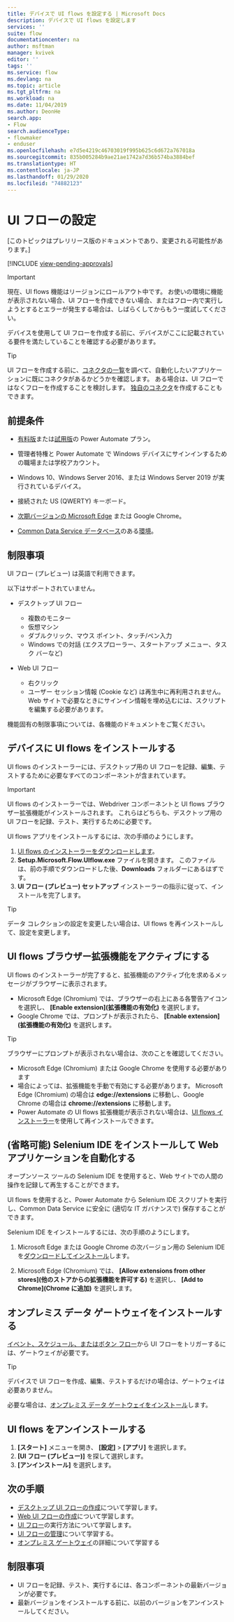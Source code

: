 ```yaml
---
title: デバイスで UI flows を設定する | Microsoft Docs
description: デバイスで UI flows を設定します
services: ''
suite: flow
documentationcenter: na
author: msftman
manager: kvivek
editor: ''
tags: ''
ms.service: flow
ms.devlang: na
ms.topic: article
ms.tgt_pltfrm: na
ms.workload: na
ms.date: 11/04/2019
ms.author: DeonHe
search.app:
- Flow
search.audienceType:
- flowmaker
- enduser
ms.openlocfilehash: e7d5e4219c46703019f995b625c6d672a767018a
ms.sourcegitcommit: 835b005284b9ae21ae1742a7d36b574ba3884bef
ms.translationtype: HT
ms.contentlocale: ja-JP
ms.lasthandoff: 01/29/2020
ms.locfileid: "74882123"
---
```

# <a name="set-up-ui-flows"></a>UI フローの設定

[このトピックはプレリリース版のドキュメントであり、変更される可能性があります。]

[!INCLUDE [view-pending-approvals](../includes/cc-rebrand.md)]

> [!IMPORTANT]
> 現在、UI flows 機能はリージョンにロールアウト中です。 お使いの環境に機能が表示されない場合、UI フローを作成できない場合、またはフロー内で実行しようとするとエラーが発生する場合は、しばらくしてからもう一度試してください。

デバイスを使用して UI フローを作成する前に、デバイスがここに記載されている要件を満たしていることを確認する必要があります。

> [!TIP]
> UI フローを作成する前に、[コネクタの一覧](https://flow.microsoft.com/connectors/)を調べて、自動化したいアプリケーションに既にコネクタがあるかどうかを確認します。 ある場合は、UI フローではなくフローを作成することを検討します。 [独自のコネクタ](https://docs.microsoft.com/connectors/custom-connectors/)を作成することもできます。

## <a name="prerequisites"></a>前提条件

- [有料版](https://flow.microsoft.com/pricing/)または[試用版](https://flow.microsoft.com/manage/)の Power Automate プラン。

- 管理者特権と Power Automate で Windows デバイスにサインインするための職場または学校アカウント。

- Windows 10、Windows Server 2016、または Windows Server 2019 が実行されているデバイス。
- 接続された US (QWERTY) キーボード。

- [次期バージョンの Microsoft Edge](https://www.microsoftedgeinsider.com) または Google Chrome。

- [Common Data Service データベース](https://docs.microsoft.com/power-platform/admin/create-database)のある[環境](https://docs.microsoft.com/power-platform/admin/environments-overview)。

## <a name="limitations"></a>制限事項

UI フロー (プレビュー) は英語で利用できます。

以下はサポートされていません。

-   デスクトップ UI フロー

    -   複数のモニター
    -   仮想マシン
    -   ダブルクリック、マウス ポイント、タッチ/ペン入力
    -   Windows での対話 (エクスプローラー、スタートアップ メニュー、タスク バーなど)

-   Web UI フロー

    -   右クリック
    -   ユーザー セッション情報 (Cookie など) は再生中に再利用されません。 Web サイトで必要なときにサインイン情報を埋め込むには、スクリプトを編集する必要があります。

機能固有の制限事項については、各機能のドキュメントをご覧ください。

## <a name="install-ui-flows-on-your-device"></a>デバイスに UI flows をインストールする

UI flows のインストーラーには、デスクトップ用の UI フローを記録、編集、テストするために必要なすべてのコンポーネントが含まれています。 

>[!IMPORTANT]
>UI flows のインストーラーでは、Webdriver コンポーネントと UI flows ブラウザー拡張機能がインストールされます。 これらはどちらも、デスクトップ用の UI フローを記録、テスト、実行するために必要です。

UI flows アプリをインストールするには、次の手順のようにします。

1. [UI flows のインストーラーをダウンロードします](https://go.microsoft.com/fwlink/?linkid=2102613)。
1. **Setup.Microsoft.Flow.UIflow.exe** ファイルを開きます。 このファイルは、前の手順でダウンロードした後、**Downloads** フォルダーにあるはずです。
1. **UI フロー (プレビュー) セットアップ** インストーラーの指示に従って、インストールを完了します。

> [!TIP]
> データ コレクションの設定を変更したい場合は、UI flows を再インストールして、設定を変更します。

## <a name="activate-the-ui-flows-browser-extension"></a>UI flows ブラウザー拡張機能をアクティブにする 

UI flows のインストーラーが完了すると、拡張機能のアクティブ化を求めるメッセージがブラウザーに表示されます。

- Microsoft Edge (Chromium) では、ブラウザーの右上にある各警告アイコンを選択し、 **[Enable extension]\(拡張機能の有効化\)** を選択します。
-   Google Chrome では、プロンプトが表示されたら、 **[Enable extension]\(拡張機能の有効化\)** を選択します。  

> [!TIP]
> ブラウザーにプロンプトが表示されない場合は、次のことを確認してください。
> - Microsoft Edge (Chromium) または Google Chrome を使用する必要があります
> - 場合によっては、拡張機能を手動で有効にする必要があります。 Microsoft Edge (Chromium) の場合は **edge://extensions** に移動し、Google Chrome の場合は **chrome://extensions** に移動します。
> - Power Automate の UI flows 拡張機能が表示されない場合は、[UI flows インストーラー](https://go.microsoft.com/fwlink/?linkid=2102613)を使用して再インストールできます。

<!-- To do for Gautier: check if the below is not bugged as there was one at some point.
> - Reinstall the extension from the Chrome store
Navigate to this link https://chrome.google.com/webstore/detail/microsoft-flow-preview/jcajipieipkmjpfakbdhmjidmhidogoo and install it manually, that will fix any issues. (For Edge Chromium, use the same link and accept when prompted to install from external stores.)
-->

## <a name="optional-install-selenium-ide-to-automate-web-applications"></a>(省略可能) Selenium IDE をインストールして Web アプリケーションを自動化する

オープンソース ツールの Selenium IDE を使用すると、Web サイトでの人間の操作を記録して再生することができます。

UI flows を使用すると、Power Automate から Selenium IDE スクリプトを実行し、Common Data Service に安全に (適切な IT ガバナンスで) 保存することができます。

Selenium IDE をインストールするには、次の手順のようにします。

1. Microsoft Edge または Google Chrome の次バージョン用の Selenium IDE を[ダウンロードしてインストール](https://go.microsoft.com/fwlink/?linkid=2107665)します。

1. Microsoft Edge (Chromium) では、 **[Allow extensions from other stores]\(他のストアからの拡張機能を許可する\)** を選択し、 **[Add to Chrome]\(Chrome に追加\)** を選択します。

## <a name="install-the-on-premises-data-gateway"></a>オンプレミス データ ゲートウェイをインストールする

[イベント、スケジュール、またはボタン フロー](../getting-started.md#types-of-flows)から UI フローをトリガーするには、ゲートウェイが必要です。

>[!TIP]
>デバイスで UI フローを作成、編集、テストするだけの場合は、ゲートウェイは必要ありません。

必要な場合は、[オンプレミス データ ゲートウェイをインストール](https://docs.microsoft.com/data-integration/gateway/service-gateway-install)します。

## <a name="uninstall-ui-flows"></a>UI flows をアンインストールする

1. **[スタート]** メニューを開き、 **[設定]**  >  **[アプリ]** を選択します。
1. **[UI フロー (プレビュー)]** を探して選択します。
1. **[アンインストール]** を選択します。

## <a name="next-steps"></a>次の手順

- [デスクトップ UI フローの作成](create-desktop.md)について学習します。
- [Web UI フローの作成](create-web.md)について学習します。
- [UI フロー](run-ui-flow.md)の実行方法について学習します。
- [UI フローの管理](manage.md)について学習する。
- [オンプレミス ゲートウェイ](../gateway-reference.md#use-a-gateway)の詳細について学習する

## <a name="limitations"></a>制限事項
- UI フローを記録、テスト、実行するには、各コンポーネントの最新バージョンが必要です。
- 最新バージョンをインストールする前に、以前のバージョンをアンインストールしてください。


